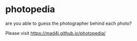 # photopedia
are you able to guess the photographer behind each photo?

Please visit https://mad4j.github.io/photopedia/
